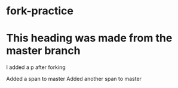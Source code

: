 # fork-practice

<h1>This heading was made from the master branch</h1>
<div>
  <p>I added a p after forking</p>
</div>
<span>Added a span to master</span>
<span>Added another span to master</span>
